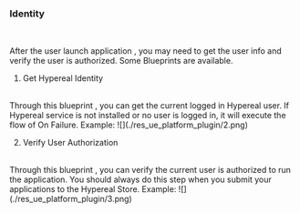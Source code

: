 ### Identity 
<br>

After the user launch application , you may need to get the user info and verify the user is authorized. Some Blueprints are available.

1) Get Hypereal Identity
<br>
Through this blueprint , you can get the current logged in Hypereal user. If Hypereal service is not installed or no user is logged in, it will execute the flow of On Failure.
Example:
![](./res_ue_platform_plugin/2.png)

2) Verify User Authorization
<br>
Through this blueprint , you can verify the current user is authorized to run the application. You should always do this step when you submit your applications to the Hypereal Store.
Example:
![](./res_ue_platform_plugin/3.png)

